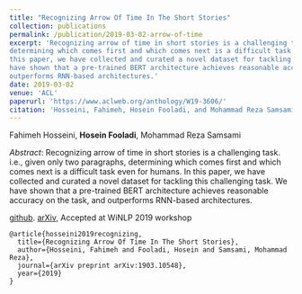 ```yaml
---
title: "Recognizing Arrow Of Time In The Short Stories"
collection: publications
permalink: /publication/2019-03-02-arrow-of-time
excerpt: 'Recognizing arrow of time in short stories is a challenging task. i.e., given only two paragraphs,
determining which comes first and which comes next is a difficult task even for humans. In
this paper, we have collected and curated a novel dataset for tackling this challenging task. We
have shown that a pre-trained BERT architecture achieves reasonable accuracy on the task, and
outperforms RNN-based architectures.'
date: 2019-03-02
venue: 'ACL'
paperurl: 'https://www.aclweb.org/anthology/W19-3606/'
citation: 'Hosseini, Fahimeh, Hosein Fooladi, and Mohammad Reza Samsami. "Recognizing Arrow Of Time In The Short Stories." arXiv preprint arXiv:1903.10548 (2019).'
---
```

Fahimeh Hosseini, **Hosein Fooladi**, Mohammad Reza Samsami

*Abstract*: Recognizing arrow of time in short stories is a challenging task. i.e., given only two paragraphs,
determining which comes first and which comes next is a difficult task even for humans. In
this paper, we have collected and curated a novel dataset for tackling this challenging task. We
have shown that a pre-trained BERT architecture achieves reasonable accuracy on the task, and
outperforms RNN-based architectures.

[github](https://github.com/ShenakhtPajouh/transposition-data). [arXiv](https://arxiv.org/abs/1903.10548v1), Accepted at WiNLP 2019 workshop

```
@article{hosseini2019recognizing,
  title={Recognizing Arrow Of Time In The Short Stories},
  author={Hosseini, Fahimeh and Fooladi, Hosein and Samsami, Mohammad Reza},
  journal={arXiv preprint arXiv:1903.10548},
  year={2019}
}
```